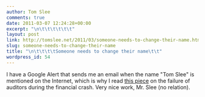 ```yaml
---
author: Tom Slee
comments: true
date: 2011-03-07 12:24:28+00:00
excerpt: "\n\t\t\t\t\t\t"
layout: post
link: http://tomslee.net/2011/03/someone-needs-to-change-their-name.html
slug: someone-needs-to-change-their-name
title: "\n\t\t\t\tSomeone needs to change their name\t\t"
wordpress_id: 54
---
```



				

I have a Google Alert that sends me an email when the name "Tom Slee" is mentioned on the Internet, which is why I read [this piece](http://www.gurufocus.com/news.php?id=124931) on the failure of auditors during the financial crash. Very nice work, Mr. Slee (no relation).


		
